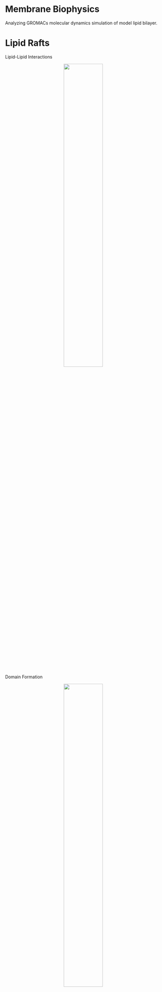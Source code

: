 # Membrane Biophysics
Analyzing GROMACs molecular dynamics simulation of model lipid bilayer. 

# Lipid Rafts

Lipid-Lipid Interactions
<p align="center">
  <img width="50%" src="https://github.com/kelleypa/Membrane-Biophysics/assets/107891103/8ebff236-7e70-49c2-a3db-0c0f39fcebee">
</p>


Domain Formation
<p align="center">
  <img width="50%" src="https://github.com/kelleypa/Membrane-Biophysics/assets/107891103/f5f150d8-c8ca-4cfe-9035-dec9d378111d">
</p>

Lipid Rafts
<img src="https://media.giphy.com/media/vFKqnCdLPNOKc/giphy.gif" width="40" height="40" />

# Martini Course-Grained Simulation

![martinilipids](https://github.com/kelleypa/Membrane-Biophysics/assets/107891103/13d73afd-5c69-4210-a9b1-a16c3c92f686)


# Domain Determination Method
![DDanimation](https://github.com/kelleypa/Membrane-Biophysics/assets/107891103/8121407f-6c4a-41fb-ad1b-078fa39f89bb)

# CG Simulation of Effect of Monounsaturated vs Polyunsaturated Lipids
### Domains @ 6 $\mu$s
![image](https://github.com/kelleypa/Membrane-Biophysics/assets/107891103/900b1030-e62d-4b50-b6c7-4acca96e2eb8)

